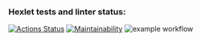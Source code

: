 ### Hexlet tests and linter status:
[![Actions Status](https://github.com/kotilla/frontend-project-lvl1/workflows/hexlet-check/badge.svg)](https://github.com/kotilla/frontend-project-lvl1/actions)
[![Maintainability](https://api.codeclimate.com/v1/badges/a99a88d28ad37a79dbf6/maintainability)](https://codeclimate.com/github/codeclimate/codeclimate/maintainability)
![example workflow](https://github.com/kotilla/frontend-project-lvl1/blob/main/.github/workflows/node.js.yml)

